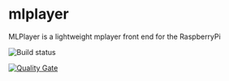 # mlplayer
MLPlayer is a lightweight mplayer front end for the RaspberryPi  

![Build status](https://travis-ci.org/philipparndt/mlplayer.svg?branch=master)
    
[![Quality Gate](https://sonarcloud.io/api/badges/gate?key=de.rnd7.mp3player:de.rnd7.mp3player)](https://sonarcloud.io/dashboard/index/de.rnd7.mp3player:de.rnd7.mp3player)
